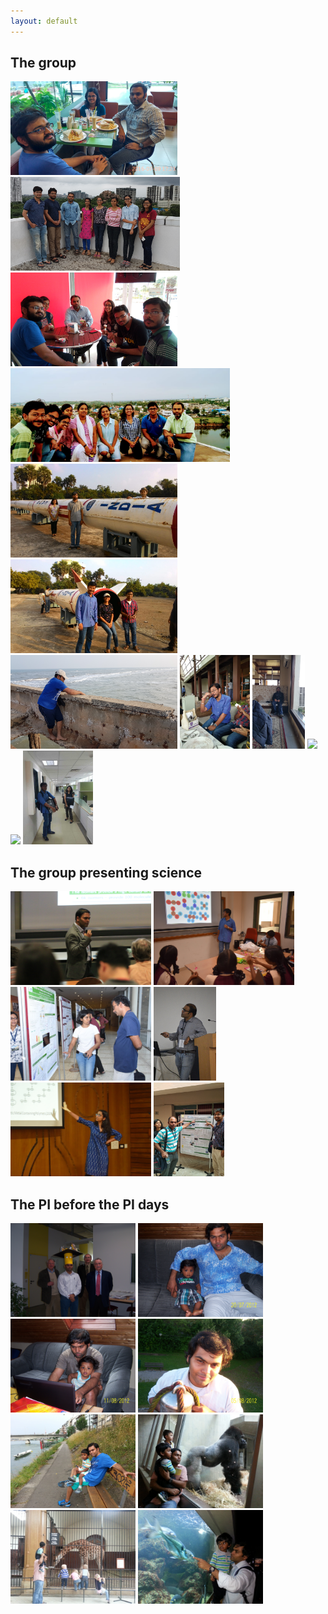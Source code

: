 ```yaml
---
layout: default
---
```

## The group
<img src="assets/img/sandwich.png"  height="150">
<img src="assets/img/transit.png"  height="150">
<img src="assets/img/IMG_20170801_162422.jpg"  height="150">     
<img src="assets/img/IMG-20180707-WA0002.jpg"  height="150">
<img src="assets/img/IMG-20181229-WA0012.jpg"  height="150">
<img src="assets/img/IMG-20181229-WA0014.jpg"  height="150">
<img src="assets/img/20181223_161551.jpg"  height="150">
<img src="assets/img/sab2.jpeg"  height="150">
<img src="assets/img/20190224_161103.jpg"  height="150">
<img src="assets/img/20200222_182353.jpg"  height="150">
<img src="assets/img/kicker.gif"  height="150">
<img src="assets/img/lockdown.jpeg"  height="150">

<br>

## The group presenting science
<img src="assets/img/IMG_3314.JPG"  height="150">
<img src="assets/img/sab.jpeg"  height="150">
<img src="assets/img/mumbai.jpeg"  height="150">
<img src="assets/img/raghu1.jpg"  height="150">
<img src="assets/img/pra.jpeg"  height="150">
<img src="assets/img/pondi.jpeg"  height="150">

<br>

## The PI before the PI days
<img src="assets/img/100_5324.JPG"  height="150">
<img src="assets/img/100_6440.JPG"  height="150">
<img src="assets/img/sid.JPG"  height="150">
<img src="assets/img/100_6520.JPG"  height="150">
<img src="assets/img/20140609_190650.jpg"  height="150">
<img src="assets/img/20141019_160731.jpg"  height="150">
<img src="assets/img/20141019_171707.jpg"  height="150">
<img src="assets/img/20140829_134728.jpg"  height="150">
